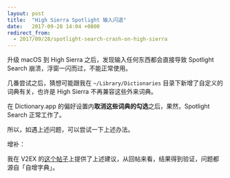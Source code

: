 ```yaml
---
layout: post
title:  "High Sierra Spotlight 输入闪退"
date:   2017-09-28 14:04 +0800
redirect_from:
  - 2017/09/28/spotlight-search-crash-on-high-sierra
---
```


升级 macOS 到 High Sierra 之后，发现输入任何东西都会直接导致 Spotlight Search 崩溃，浮窗一闪而过，不能正常使用。

几番尝试之后，猜想可能跟我在 `~/Library/Dictionaries` 目录下新增了自定义的词典有关，也许是 High Sierra 不再兼容这些外来词典。

在 Dictionary.app 的偏好设置内**取消这些词典的勾选**之后，果然，Spotlight Search 正常工作了。

所以，如遇上述问题，可以尝试一下上述办法。

增补：

我在 V2EX 的[这个帖子](https://www.v2ex.com/t/394270)上提供了上述建议，从回帖来看，结果得到验证，问题都源自「自增字典」。